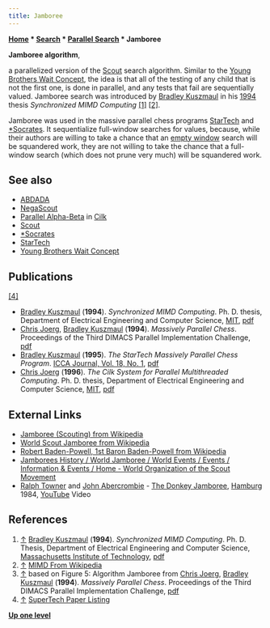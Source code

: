 ```yaml
---
title: Jamboree
---
```

**[Home](Home "Home") \* [Search](Search "Search") \* [Parallel Search](Parallel_Search "Parallel Search") \* Jamboree**


**Jamboree algorithm**,  

a parallelized version of the [Scout](Scout "Scout") search algorithm. Similar to the [Young Brothers Wait Concept](Young_Brothers_Wait_Concept "Young Brothers Wait Concept"), the idea is that all of the testing of any child that is not the first one, is done in parallel, and any tests that fail are sequentially valued. Jamboree search was introduced by [Bradley Kuszmaul](Bradley_Kuszmaul "Bradley Kuszmaul") in his [1994](Timeline#1994 "Timeline") thesis *Synchronized MIMD Computing* <a id="cite-note-1" href="#cite-ref-1">[1]</a> <a id="cite-note-2" href="#cite-ref-2">[2]</a>. 


Jamboree was used in the massive parallel chess programs [StarTech](StarTech "StarTech") and [\*Socrates](Star_Socrates "Star Socrates"). It sequentialize full-window searches for values, because, while their authors are willing to take a chance that an [empty window](Null_Window "Null Window") search will be squandered work, they are not willing to take the chance that a full-window search (which does not prune very much) will be squandered work. 



## See also


* [ABDADA](ABDADA "ABDADA")
* [NegaScout](NegaScout "NegaScout")
* [Parallel Alpha-Beta](Cilk#ParallelAlphaBeta "Cilk") in [Cilk](Cilk "Cilk")
* [Scout](Scout "Scout")
* [\*Socrates](Star_Socrates "Star Socrates")
* [StarTech](StarTech "StarTech")
* [Young Brothers Wait Concept](Young_Brothers_Wait_Concept "Young Brothers Wait Concept")


## Publications


<a id="cite-note-4" href="#cite-ref-4">[4]</a>



* [Bradley Kuszmaul](Bradley_Kuszmaul "Bradley Kuszmaul") (**1994**). *Synchronized MIMD Computing*. Ph. D. thesis, Department of Electrical Engineering and Computer Science, [MIT](Massachusetts_Institute_of_Technology "Massachusetts Institute of Technology"), [pdf](http://supertech.csail.mit.edu/papers/thesis-kuszmaul.pdf)
* [Chris Joerg](Chris_Joerg "Chris Joerg"), [Bradley Kuszmaul](Bradley_Kuszmaul "Bradley Kuszmaul") (**1994**). *Massively Parallel Chess*. Proceedings of the Third DIMACS Parallel Implementation Challenge, [pdf](http://supertech.csail.mit.edu/papers/dimacs94.pdf)
* [Bradley Kuszmaul](Bradley_Kuszmaul "Bradley Kuszmaul") (**1995**). *The StarTech Massively Parallel Chess Program*. [ICCA Journal, Vol. 18, No. 1](ICGA_Journal#18_1 "ICGA Journal"), [pdf](http://supertech.csail.mit.edu/papers/startech.pdf)
* [Chris Joerg](Chris_Joerg "Chris Joerg") (**1996**). *The Cilk System for Parallel Multithreaded Computing*. Ph. D. thesis, Department of Electrical Engineering and Computer Science, [MIT](Massachusetts_Institute_of_Technology "Massachusetts Institute of Technology"), [pdf](http://supertech.csail.mit.edu/papers/joerg-phd-thesis.pdf)


## External Links


* [Jamboree (Scouting) from Wikipedia](https://en.wikipedia.org/wiki/Jamboree_%28Scouting%29)
* [World Scout Jamboree from Wikipedia](https://en.wikipedia.org/wiki/World_Scout_Jamboree)
* [Robert Baden-Powell, 1st Baron Baden-Powell from Wikipedia](https://en.wikipedia.org/wiki/Robert_Baden-Powell,_1st_Baron_Baden-Powell)
* [Jamborees History / World Jamboree / World Events / Events / Information & Events / Home - World Organization of the Scout Movement](http://www.scout.org/en/information_events/events/world_events/world_jamboree/jamborees_history)
* [Ralph Towner](Category:Ralph_Towner "Category:Ralph Towner") and [John Abercrombie](Category:John_Abercrombie "Category:John Abercrombie") - [The Donkey Jamboree](https://en.wikipedia.org/wiki/Slide_Show_(album)), [Hamburg](https://en.wikipedia.org/wiki/Hamburg) 1984, [YouTube](https://en.wikipedia.org/wiki/YouTube) Video


 
## References


1. <a id="cite-ref-1" href="#cite-note-1">↑</a> [Bradley Kuszmaul](Bradley_Kuszmaul "Bradley Kuszmaul") (**1994**). *Synchronized MIMD Computing*. Ph. D. Thesis, Department of Electrical Engineering and Computer Science, [Massachusetts Institute of Technology](Massachusetts_Institute_of_Technology "Massachusetts Institute of Technology"), [pdf](http://supertech.csail.mit.edu/papers/thesis-kuszmaul.pdf)
2. <a id="cite-ref-2" href="#cite-note-2">↑</a> [MIMD From Wikipedia](https://en.wikipedia.org/wiki/MIMD)
3. <a id="cite-ref-3" href="#cite-note-3">↑</a> based on Figure 5: Algorithm Jamboree from [Chris Joerg](Chris_Joerg "Chris Joerg"), [Bradley Kuszmaul](Bradley_Kuszmaul "Bradley Kuszmaul") (**1994**). *Massively Parallel Chess*. Proceedings of the Third DIMACS Parallel Implementation Challenge, [pdf](http://supertech.csail.mit.edu/papers/dimacs94.pdf)
4. <a id="cite-ref-4" href="#cite-note-4">↑</a> [SuperTech Paper Listing](http://supertech.csail.mit.edu/papers.html)

**[Up one level](Parallel_Search "Parallel Search")**







 
